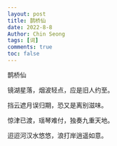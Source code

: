 ```yaml
---
layout: post
title: 鹊桥仙
date: 2022-8-8
Author: Chin Seong
tags: [词]
comments: true
toc: false
---
```







鹊桥仙

镜湖星落，烟波轻点，应是旧人约至。

挡云遮月误归期，恐又是离别滋味。

惊津已渡，瑶琴难付，独奏九重天地。

迢迢河汉水悠悠，浪打岸逍遥如意。

<!-- more -->



